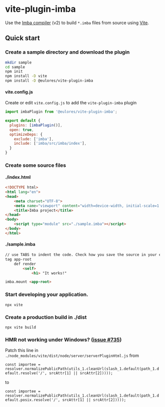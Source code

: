 # vite-plugin-imba

Use the [Imba compiler](https://v2.imba.io/) (v2) to build `*.imba` files from source using [Vite](https://github.com/vitejs/vite).

## Quick start

### Create a sample directory and download the plugin

```sh
mkdir sample
cd sample
npm init
npm install -D vite
npm install -D @eulores/vite-plugin-imba
```

#### vite.config.js

Create or edit `vite.config.js` to add the `vite-plugin-imba` plugin

```js
import imbaPlugin from '@eulores/vite-plugin-imba';

export default {
  plugins: [imbaPlugin()],
  open: true,
  optimizeDeps: {
    exclude: ['imba'],
    include: ['imba/src/imba/index'],
  }
}
```

### Create some source files

#### ./index.html

```html
<!DOCTYPE html>
<html lang="en">
<head>
    <meta charset="UTF-8">
    <meta name="viewport" content="width=device-width, initial-scale=1.0">
    <title>Imba project</title>
</head>
<body>
    <script type="module" src="./sample.imba"></script>
</body>
</html>
```

#### ./sample.imba

```html
// use TABS to indent the code. Check how you save the source in your editor!
tag app-root
    def render
        <self>
            <h1> "It works!"

imba.mount <app-root>
```

### Start developing your application.

`npx vite`

### Create a production build in ./dist

`npx vite build`

### HMR not working under Windows? ([issue #735](https://github.com/vitejs/vite/issues/735))

Patch this line in `./node_modules/vite/dist/node/server/serverPluginHtml.js` from

`const importee = resolver.normalizePublicPath(utils_1.cleanUrl(slash_1.default(path_1.default.resolve('/', srcAttr[1] || srcAttr[2]))));`

to

`const importee = resolver.normalizePublicPath(utils_1.cleanUrl(slash_1.default(path_1.default.posix.resolve('/', srcAttr[1] || srcAttr[2]))));`

